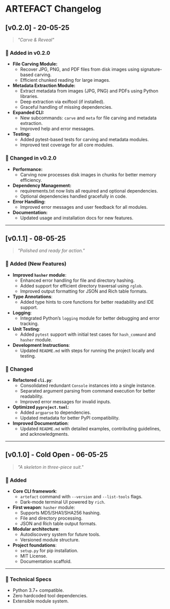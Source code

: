 # ARTEFACT Changelog

## [v0.2.0] - 20-05-25

> *"Carve & Reveal"*

### 🚀 Added in v0.2.0

- **File Carving Module:**
  - Recover JPG, PNG, and PDF files from disk images using signature-based carving.
  - Efficient chunked reading for large images.
- **Metadata Extraction Module:**
  - Extract metadata from images (JPG, PNG) and PDFs using Python libraries.
  - Deep extraction via exiftool (if installed).
  - Graceful handling of missing dependencies.
- **Expanded CLI:**
  - New subcommands: `carve` and `meta` for file carving and metadata extraction.
  - Improved help and error messages.
- **Testing:**
  - Added pytest-based tests for carving and metadata modules.
  - Improved test coverage for all core modules.

### 🔧 Changed in v0.2.0

- **Performance:**
  - Carving now processes disk images in chunks for better memory efficiency.
- **Dependency Management:**
  - requirements.txt now lists all required and optional dependencies.
  - Optional dependencies handled gracefully in code.
- **Error Handling:**
  - Improved error messages and user feedback for all modules.
- **Documentation:**
  - Updated usage and installation docs for new features.

---

## [v0.1.1] - 08-05-25

> *"Polished and ready for action."*

### 🚀 Added (New Features)

- **Improved `hasher` module**:
  - Enhanced error handling for file and directory hashing.
  - Added support for efficient directory traversal using `rglob`.
  - Improved output formatting for JSON and Rich table formats.
- **Type Annotations**:
  - Added type hints to core functions for better readability and IDE support.
- **Logging**:
  - Integrated Python’s `logging` module for better debugging and error tracking.
- **Unit Testing**:
  - Added `pytest` support with initial test cases for `hash_command` and `hasher` module.
- **Development Instructions**:
  - Updated `README.md` with steps for running the project locally and testing.

### 🔧 Changed

- **Refactored `cli.py`**:
  - Consolidated redundant `Console` instances into a single instance.
  - Separated argument parsing from command execution for better readability.
  - Improved error messages for invalid inputs.
- **Optimized `pyproject.toml`**:
  - Added `argparse` to dependencies.
  - Updated metadata for better PyPI compatibility.
- **Improved Documentation**:
  - Updated `README.md` with detailed examples, contributing guidelines, and acknowledgments.

---

## [v0.1.0] - Cold Open - 06-05-25

> *"A skeleton in three-piece suit."*

### 🚀 Added

- **Core CLI framework**:
  - `artefact` command with `--version` and `--list-tools` flags.
  - Dark-mode terminal UI powered by `rich`.
- **First weapon**: `hasher` module:
  - Supports MD5/SHA1/SHA256 hashing.
  - File and directory processing.
  - JSON and Rich table output formats.
- **Modular architecture**:
  - Autodiscovery system for future tools.
  - Versioned module structure.
- **Project foundations**:
  - `setup.py` for pip installation.
  - MIT License.
  - Documentation scaffold.

---

### 🧪 Technical Specs

- Python 3.7+ compatible.
- Zero hardcoded tool dependencies.
- Extensible module system.
